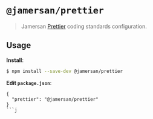 # `@jamersan/prettier`

> Jamersan [Prettier](https://prettier.io) coding standards configuration.

## Usage

**Install**:

```bash
$ npm install --save-dev @jamersan/prettier
```

**Edit `package.json`**:

```jsonc
{
  "prettier": "@jamersan/prettier"
}
```j
